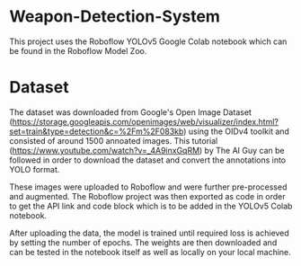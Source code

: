 # Weapon-Detection-System

This project uses the Roboflow YOLOv5 Google Colab notebook which can be found in the Roboflow Model Zoo. 

# Dataset

The dataset was downloaded from Google's Open Image Dataset (https://storage.googleapis.com/openimages/web/visualizer/index.html?set=train&type=detection&c=%2Fm%2F083kb) using the OIDv4 toolkit and consisted of around 1500 annoated images. This tutorial (https://www.youtube.com/watch?v=_4A9inxGqRM) by The AI Guy can be followed in order to download the dataset and convert the annotations into YOLO format.

These images were uploaded to Roboflow and were further pre-processed and augmented. The Roboflow project was then exported as code in order to get the API link and code block which is to be added in the YOLOv5 Colab notebook.

After uploading the data, the model is trained until required loss is achieved by setting the number of epochs. The weights are then downloaded and can be tested in the notebook itself as well as locally on your local machine.

